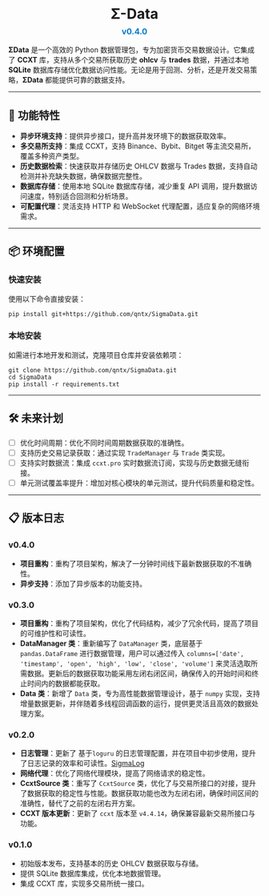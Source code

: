 

<h1 style="text-align: center; margin-bottom: 0.5rem;">Σ-Data</h1>
<p style="text-align: center; font-size: 1rem; color: #555; margin-top: 0;">
    <strong style="color: #007acc;">v0.4.0</strong>
</p>

**ΣData** 是一个高效的 Python 数据管理包，专为加密货币交易数据设计。它集成了 **CCXT** 库，支持从多个交易所获取历史 **ohlcv** 与 **trades** 数据，并通过本地 **SQLite** 数据库存储优化数据访问性能。无论是用于回测、分析，还是开发交易策略，**ΣData** 都能提供可靠的数据支持。

---

## 🌟 功能特性

- **异步环境支持**：提供异步接口，提升高并发环境下的数据获取效率。
- **多交易所支持**：集成 CCXT，支持 Binance、Bybit、Bitget 等主流交易所，覆盖多种资产类型。
- **历史数据检索**：快速获取并存储历史 OHLCV 数据与 Trades 数据，支持自动检测并补充缺失数据，确保数据完整性。
- **数据库存储**：使用本地 SQLite 数据库存储，减少重复 API 调用，提升数据访问速度，特别适合回测和分析场景。
- **可配置代理**：灵活支持 HTTP 和 WebSocket 代理配置，适应复杂的网络环境需求。

---

## 📦 环境配置

### 快速安装

使用以下命令直接安装：

```bash
pip install git+https://github.com/qntx/SigmaData.git
```

### 本地安装

如需进行本地开发和测试，克隆项目仓库并安装依赖项：

```
git clone https://github.com/qntx/SigmaData.git
cd SigmaData
pip install -r requirements.txt
```

---

## 🛠️ 未来计划

- [ ] 优化时间周期：优化不同时间周期数据获取的准确性。
- [ ] 支持历史交易记录获取：通过实现 `TradeManager` 与 `Trade` 类实现。
- [ ] 支持实时数据流：集成 `ccxt.pro` 实时数据流订阅，实现与历史数据无缝衔接。
- [ ] 单元测试覆盖率提升：增加对核心模块的单元测试，提升代码质量和稳定性。

---

## 📋 版本日志

### v0.4.0

- **项目重构**：重构了项目架构，解决了一分钟时间线下最新数据获取的不准确性。
- **异步支持**：添加了异步版本的功能支持。

### v0.3.0

- **项目重构**：重构了项目架构，优化了代码结构，减少了冗余代码，提高了项目的可维护性和可读性。
- **DataManager 类**：重新编写了 `DataManager` 类，底层基于 `pandas.DataFrame` 进行数据管理，用户可以通过传入 `columns=['date', 'timestamp', 'open', 'high', 'low', 'close', 'volume']` 来灵活选取所需数据。更新后的数据获取功能采用左闭右闭区间，确保传入的开始时间和终止时间内的数据都能获取。
- **Data 类**：新增了 `Data` 类，专为高性能数据管理设计，基于 `numpy` 实现，支持增量数据更新，并伴随着多线程回调函数的运行，提供更灵活且高效的数据处理方案。

### v0.2.0

- **日志管理**：更新了 基于`loguru` 的日志管理配置，并在项目中初步使用，提升了日志记录的效率和可读性。[SigmaLog](https://github.com/qntx/SigmaLog)
- **网络代理**：优化了网络代理模块，提高了网络请求的稳定性。
- **CcxtSource 类**：重写了 `CcxtSource` 类，优化了与交易所接口的对接，提升了数据获取的稳定性与性能。数据获取功能也改为左闭右闭，确保时间区间的准确性，替代了之前的左闭右开方案。
- **CCXT 版本更新**：更新了 `ccxt` 版本至 `v4.4.14`，确保兼容最新交易所接口与功能。

### v0.1.0

- 初始版本发布，支持基本的历史 OHLCV 数据获取与存储。
- 提供 SQLite 数据库集成，优化本地数据管理。
- 集成 CCXT 库，实现多交易所统一接口。

